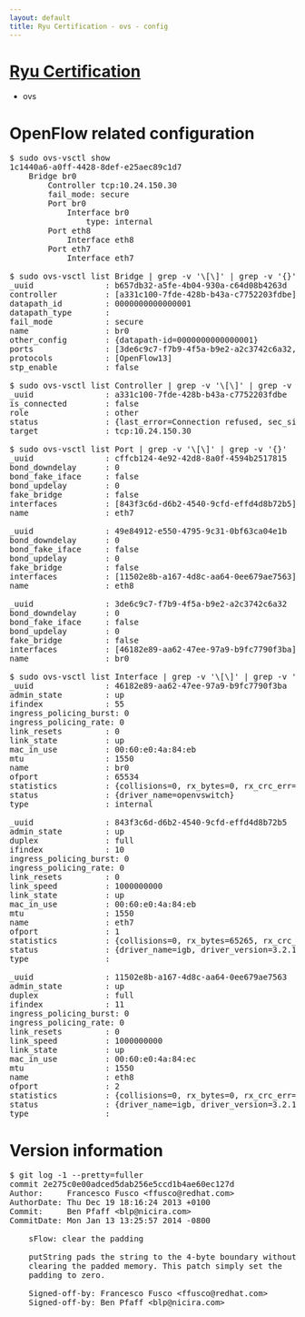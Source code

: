 ```yaml
---
layout: default
title: Ryu Certification - ovs - config
---
```

# [Ryu Certification](http://osrg.github.io/ryu/certification.html)
* ovs 

# OpenFlow related configuration
<pre>
$ sudo ovs-vsctl show
1c1440a6-a0ff-4428-8def-e25aec89c1d7
    Bridge br0
        Controller tcp:10.24.150.30
        fail_mode: secure
        Port br0
            Interface br0
                type: internal
        Port eth8
            Interface eth8
        Port eth7
            Interface eth7

$ sudo ovs-vsctl list Bridge | grep -v '\[\]' | grep -v '{}'
_uuid               : b657db32-a5fe-4b04-930a-c64d08b4263d
controller          : [a331c100-7fde-428b-b43a-c7752203fdbe]
datapath_id         : 0000000000000001
datapath_type       : 
fail_mode           : secure
name                : br0
other_config        : {datapath-id=0000000000000001}
ports               : [3de6c9c7-f7b9-4f5a-b9e2-a2c3742c6a32, 49e84912-e550-4795-9c31-0bf63ca04e1b, cffcb124-4e92-42d8-8a0f-4594b2517815]
protocols           : [OpenFlow13]
stp_enable          : false

$ sudo ovs-vsctl list Controller | grep -v '\[\]' | grep -v '{}'
_uuid               : a331c100-7fde-428b-b43a-c7752203fdbe
is_connected        : false
role                : other
status              : {last_error=Connection refused, sec_since_connect=352, sec_since_disconnect=1, state=BACKOFF}
target              : tcp:10.24.150.30

$ sudo ovs-vsctl list Port | grep -v '\[\]' | grep -v '{}'
_uuid               : cffcb124-4e92-42d8-8a0f-4594b2517815
bond_downdelay      : 0
bond_fake_iface     : false
bond_updelay        : 0
fake_bridge         : false
interfaces          : [843f3c6d-d6b2-4540-9cfd-effd4d8b72b5]
name                : eth7

_uuid               : 49e84912-e550-4795-9c31-0bf63ca04e1b
bond_downdelay      : 0
bond_fake_iface     : false
bond_updelay        : 0
fake_bridge         : false
interfaces          : [11502e8b-a167-4d8c-aa64-0ee679ae7563]
name                : eth8

_uuid               : 3de6c9c7-f7b9-4f5a-b9e2-a2c3742c6a32
bond_downdelay      : 0
bond_fake_iface     : false
bond_updelay        : 0
fake_bridge         : false
interfaces          : [46182e89-aa62-47ee-97a9-b9fc7790f3ba]
name                : br0

$ sudo ovs-vsctl list Interface | grep -v '\[\]' | grep -v '{}'
_uuid               : 46182e89-aa62-47ee-97a9-b9fc7790f3ba
admin_state         : up
ifindex             : 55
ingress_policing_burst: 0
ingress_policing_rate: 0
link_resets         : 0
link_state          : up
mac_in_use          : 00:60:e0:4a:84:eb
mtu                 : 1550
name                : br0
ofport              : 65534
statistics          : {collisions=0, rx_bytes=0, rx_crc_err=0, rx_dropped=0, rx_errors=0, rx_frame_err=0, rx_over_err=0, rx_packets=0, tx_bytes=0, tx_dropped=0, tx_errors=0, tx_packets=0}
status              : {driver_name=openvswitch}
type                : internal

_uuid               : 843f3c6d-d6b2-4540-9cfd-effd4d8b72b5
admin_state         : up
duplex              : full
ifindex             : 10
ingress_policing_burst: 0
ingress_policing_rate: 0
link_resets         : 0
link_speed          : 1000000000
link_state          : up
mac_in_use          : 00:60:e0:4a:84:eb
mtu                 : 1550
name                : eth7
ofport              : 1
statistics          : {collisions=0, rx_bytes=65265, rx_crc_err=0, rx_dropped=0, rx_errors=0, rx_frame_err=0, rx_over_err=0, rx_packets=660, tx_bytes=0, tx_dropped=0, tx_errors=0, tx_packets=0}
status              : {driver_name=igb, driver_version=3.2.10-k, firmware_version=3.10-0}
type                : 

_uuid               : 11502e8b-a167-4d8c-aa64-0ee679ae7563
admin_state         : up
duplex              : full
ifindex             : 11
ingress_policing_burst: 0
ingress_policing_rate: 0
link_resets         : 0
link_speed          : 1000000000
link_state          : up
mac_in_use          : 00:60:e0:4a:84:ec
mtu                 : 1550
name                : eth8
ofport              : 2
statistics          : {collisions=0, rx_bytes=0, rx_crc_err=0, rx_dropped=0, rx_errors=0, rx_frame_err=0, rx_over_err=0, rx_packets=0, tx_bytes=20536, tx_dropped=0, tx_errors=0, tx_packets=220}
status              : {driver_name=igb, driver_version=3.2.10-k, firmware_version=3.10-0}
type                : 
</pre>

# Version information
<pre>
$ git log -1 --pretty=fuller
commit 2e275c0e00adced5dab256e5ccd1b4ae60ec127d
Author:     Francesco Fusco &lt;ffusco@redhat.com&gt;
AuthorDate: Thu Dec 19 18:16:24 2013 +0100
Commit:     Ben Pfaff &lt;blp@nicira.com&gt;
CommitDate: Mon Jan 13 13:25:57 2014 -0800

    sFlow: clear the padding
    
    putString pads the string to the 4-byte boundary without
    clearing the padded memory. This patch simply set the
    padding to zero.
    
    Signed-off-by: Francesco Fusco &lt;ffusco@redhat.com&gt;
    Signed-off-by: Ben Pfaff &lt;blp@nicira.com&gt;
</pre>
